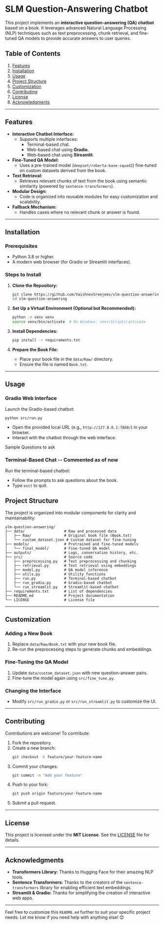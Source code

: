 

# SLM Question-Answering Chatbot


This project implements an **interactive question-answering (QA) chatbot** based on a book. It leverages advanced Natural Language Processing (NLP) techniques such as text preprocessing, chunk retrieval, and fine-tuned QA models to provide accurate answers to user queries.

## Table of Contents
1. [Features](#features)
2. [Installation](#installation)
3. [Usage](#usage)
4. [Project Structure](#project-structure)
5. [Customization](#customization)
6. [Contributing](#contributing)
7. [License](#license)
8. [Acknowledgments](#acknowledgments)

---

## Features

- **Interactive Chatbot Interface:**
  - Supports multiple interfaces:
    - Terminal-based chat.
    - Web-based chat using **Gradio**.
    - Web-based chat using **Streamlit**.
- **Fine-Tuned QA Model:**
  - Uses a pre-trained model (`deepset/roberta-base-squad2`) fine-tuned on custom datasets derived from the book.
- **Text Retrieval:**
  - Retrieves relevant chunks of text from the book using semantic similarity (powered by `sentence-transformers`).
- **Modular Design:**
  - Code is organized into reusable modules for easy customization and scalability.
- **Fallback Mechanism:**
  - Handles cases where no relevant chunk or answer is found.

---

## Installation

### Prerequisites
- Python 3.8 or higher.
- A modern web browser (for Gradio or Streamlit interfaces).

### Steps to Install
1. **Clone the Repository:**
   ```bash
   git clone https://github.com/VaishnevSreejeev/slm-question-answering
   cd slm-question-answering
   ```

2. **Set Up a Virtual Environment (Optional but Recommended):**
   ```bash
   python -m venv venv
   source venv/bin/activate  # On Windows: venv\Scripts\activate
   ```

3. **Install Dependencies:**
   ```bash
   pip install -r requirements.txt
   ```

4. **Prepare the Book File:**
   - Place your book file in the `data/Raw/` directory.
   - Ensure the file is named `Book.txt`.

---

## Usage

### Gradio Web Interface
Launch the Gradio-based chatbot:
```bash
python src/run.py
```
- Open the provided local URL (e.g., `http://127.0.0.1:7860/`) in your browser.
- Interact with the chatbot through the web interface.

Sample Questions to ask



### Terminal-Based Chat -- Commented as of now
Run the terminal-based chatbot:
- Follow the prompts to ask questions about the book.
- Type `exit` to quit.

## Project Structure

The project is organized into modular components for clarity and maintainability:

```
slm-question-answering/
├── data/                  # Raw and processed data
│   ├── Raw/               # Original book file (Book.txt)
│   └── custom_dataset.json # Custom dataset for fine-tuning
├── models/                # Pretrained and fine-tuned models
│   └── final_model/       # Fine-tuned QA model
├── outputs/               # Logs, conversation history, etc.
├── src/                   # Source code
│   ├── preprocessing.py   # Text preprocessing and chunking
│   ├── retrieval.py       # Text retrieval using embeddings
│   ├── model.py           # QA model inference
│   ├── utils.py           # Utility functions
│   ├── run.py             # Terminal-based chatbot
│   ├── run_gradio.py      # Gradio-based chatbot
│   └── run_streamlit.py   # Streamlit-based chatbot
├── requirements.txt       # List of dependencies
├── README.md              # Project documentation
└── LICENSE                # License file
```

---


## Customization

### Adding a New Book
1. Replace `data/Raw/Book.txt` with your new book file.
2. Re-run the preprocessing steps to generate chunks and embeddings.

### Fine-Tuning the QA Model
1. Update `data/custom_dataset.json` with new question-answer pairs.
2. Fine-tune the model again using `src/fine_tune.py`.

### Changing the Interface
- Modify `src/run_gradio.py` or `src/run_streamlit.py` to customize the UI.

---

## Contributing

Contributions are welcome! To contribute:
1. Fork the repository.
2. Create a new branch:
   ```bash
   git checkout -b feature/your-feature-name
   ```
3. Commit your changes:
   ```bash
   git commit -m "Add your feature"
   ```
4. Push to your fork:
   ```bash
   git push origin feature/your-feature-name
   ```
5. Submit a pull request.

---

## License

This project is licensed under the **MIT License**. See the [LICENSE](LICENSE) file for details.

---

## Acknowledgments

- **Transformers Library:** Thanks to Hugging Face for their amazing NLP tools.
- **Sentence Transformers:** Thanks to the creators of the `sentence-transformers` library for enabling efficient text embeddings.
- **Streamlit & Gradio:** Thanks for simplifying the creation of interactive web apps.

---

Feel free to customize this `README.md` further to suit your specific project needs. Let me know if you need help with anything else! 😊
